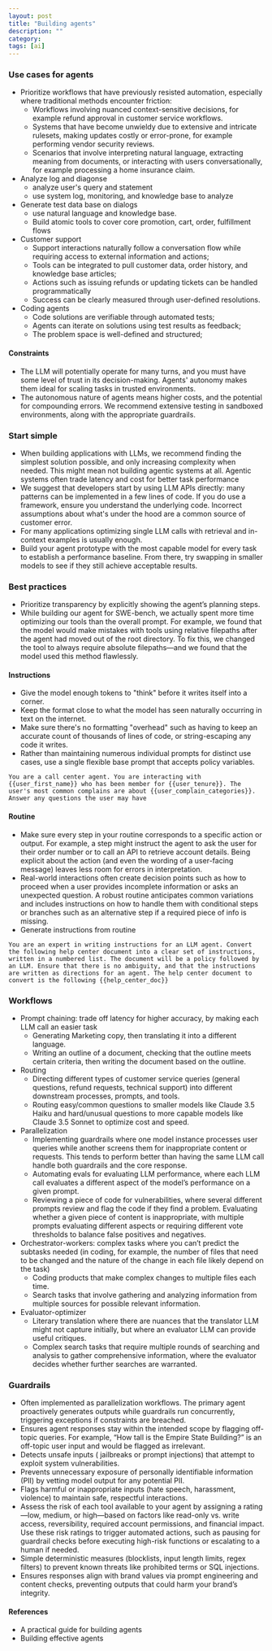 ```yaml
---
layout: post
title: "Building agents"
description: ""
category: 
tags: [ai]
--- 
```


### Use cases for agents

* Prioritize workflows that have previously resisted automation, especially where traditional methods encounter friction:
  * Workflows involving nuanced context-sensitive decisions, for example refund approval in customer service workflows.
  * Systems that have become unwieldy due to extensive and intricate rulesets, making updates costly or error-prone, for example performing vendor security reviews.
  * Scenarios that involve interpreting natural language, extracting meaning from documents, or interacting with users conversationally, for example processing a home insurance claim.
* Analyze log and diagonse
  * analyze user's query and statement
  * use system log, monitoring, and knowledge base to analyze
* Generate test data base on dialogs
  * use natural language and knowledge base.
  * Build atomic tools to cover core promotion, cart, order, fulfillment flows
* Customer support
  * Support interactions naturally follow a conversation flow while requiring access to external information and actions;
  * Tools can be integrated to pull customer data, order history, and knowledge base articles;
  * Actions such as issuing refunds or updating tickets can be handled programmatically
  * Success can be clearly measured through user-defined resolutions.
* Coding agents
  * Code solutions are verifiable through automated tests;
  * Agents can iterate on solutions using test results as feedback;
  * The problem space is well-defined and structured;


#### Constraints

* The LLM will potentially operate for many turns, and you must have some level of trust in its decision-making. Agents' autonomy makes them ideal for scaling tasks in trusted environments.
* The autonomous nature of agents means higher costs, and the potential for compounding errors. We recommend extensive testing in sandboxed environments, along with the appropriate guardrails.

### Start simple

* When building applications with LLMs, we recommend finding the simplest solution possible, and only increasing complexity when needed. This might mean not building agentic systems at all. Agentic systems often trade latency and cost for better task performance
* We suggest that developers start by using LLM APIs directly: many patterns can be implemented in a few lines of code. If you do use a framework, ensure you understand the underlying code. Incorrect assumptions about what's under the hood are a common source of customer error.
* For many applications optimizing single LLM calls with retrieval and in-context examples is usually enough.
* Build your agent prototype with the most capable model for every task to establish a performance baseline. From there, try swapping in smaller models to see if they still achieve acceptable results.

### Best practices

* Prioritize transparency by explicitly showing the agent’s planning steps.
* While building our agent for SWE-bench, we actually spent more time optimizing our tools than the overall prompt. For example, we found that the model would make mistakes with tools using relative filepaths after the agent had moved out of the root directory. To fix this, we changed the tool to always require absolute filepaths—and we found that the model used this method flawlessly.


#### Instructions

* Give the model enough tokens to "think" before it writes itself into a corner.
* Keep the format close to what the model has seen naturally occurring in text on the internet.
* Make sure there's no formatting "overhead" such as having to keep an accurate count of thousands of lines of code, or string-escaping any code it writes.
* Rather than maintaining numerous individual prompts for distinct use cases, use a single flexible base prompt that accepts policy variables.

``` 
You are a call center agent. You are interacting with {{user_first_name}} who has been member for {{user_tenure}}. The user's most common complains are about {{user_complain_categories}}. Answer any questions the user may have
```

#### Routine

* Make sure every step in your routine corresponds to a specific action or output. For example, a step might instruct the agent to ask the user for their order number or to call an API to retrieve account details. Being explicit about the action (and even the wording of a user-facing message) leaves less room for errors in interpretation.
* Real-world interactions often create decision points such as how to proceed when a user provides incomplete information or asks an unexpected question. A robust routine anticipates common variations and includes instructions on how to handle them with conditional steps or branches such as an alternative step if a required piece of info is missing.
* Generate instructions from routine

```
You are an expert in writing instructions for an LLM agent. Convert the following help center document into a clear set of instructions, written in a numbered list. The document will be a policy followed by an LLM. Ensure that there is no ambiguity, and that the instructions are written as directions for an agent. The help center document to convert is the following {{help_center_doc}}
```

### Workflows

* Prompt chaining: trade off latency for higher accuracy, by making each LLM call an easier task
  * Generating Marketing copy, then translating it into a different language.
  * Writing an outline of a document, checking that the outline meets certain criteria, then writing the document based on the outline.
* Routing
  * Directing different types of customer service queries (general questions, refund requests, technical support) into different downstream processes, prompts, and tools.
  * Routing easy/common questions to smaller models like Claude 3.5 Haiku and hard/unusual questions to more capable models like Claude 3.5 Sonnet to optimize cost and speed.
* Parallelization
  * Implementing guardrails where one model instance processes user queries while another screens them for inappropriate content or requests. This tends to perform better than having the same LLM call handle both guardrails and the core response.
  * Automating evals for evaluating LLM performance, where each LLM call evaluates a different aspect of the model’s performance on a given prompt.
  * Reviewing a piece of code for vulnerabilities, where several different prompts review and flag the code if they find a problem.
Evaluating whether a given piece of content is inappropriate, with multiple prompts evaluating different aspects or requiring different vote thresholds to balance false positives and negatives.
* Orchestrator-workers: complex tasks where you can’t predict the subtasks needed (in coding, for example, the number of files that need to be changed and the nature of the change in each file likely depend on the task)
  * Coding products that make complex changes to multiple files each time.
  * Search tasks that involve gathering and analyzing information from multiple sources for possible relevant information.
* Evaluator-optimizer
  * Literary translation where there are nuances that the translator LLM might not capture initially, but where an evaluator LLM can provide useful critiques.  
  * Complex search tasks that require multiple rounds of searching and analysis to gather comprehensive information, where the evaluator decides whether further searches are warranted.


### Guardrails

* Often implemented as parallelization workflows. The primary agent proactively generates outputs while guardrails run concurrently, triggering exceptions if constraints are breached.
* Ensures agent responses stay within the intended scope by flagging off-topic queries.  For example, “How tall is the Empire State Building?” is an off-topic user input and would be flagged as irrelevant.
* Detects unsafe inputs ( jailbreaks or prompt injections) that attempt to exploit system vulnerabilities.
* Prevents unnecessary exposure of personally identifiable information (PII) by vetting model output for any potential PII.
* Flags harmful or inappropriate inputs (hate speech, harassment, violence) to maintain safe, respectful interactions.
* Assess the risk of each tool available to your agent by assigning a rating—low, medium, or high—based on factors like read-only vs. write access, reversibility, required account permissions, and financial impact. Use these risk ratings to trigger automated actions, such as pausing for guardrail checks before executing high-risk functions or escalating to a human if needed.
* Simple deterministic measures (blocklists, input length limits, regex filters) to prevent known threats like prohibited terms or SQL injections.
* Ensures responses align with brand values via prompt engineering and content checks, preventing outputs that could harm your brand’s integrity.





#### References

* A practical guide for building agents
* Building effective agents



